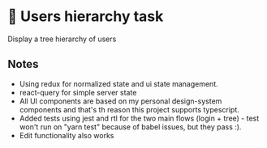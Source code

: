 # :dizzy: Users hierarchy task
Display a tree hierarchy of users

## Notes
- Using redux for normalized state and ui state management.
- react-query for simple server state
- All UI components are based on my personal design-system components and that's th reason this project supports typescript.
- Added tests using jest and rtl for the two main flows (login + tree) - test won't run on "yarn test" because of babel issues, but they pass :).
- Edit functionality also works
